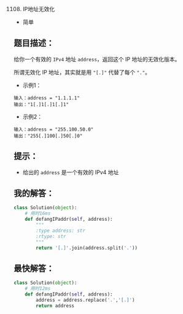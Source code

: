 1108. IP地址无效化

- 简单

## 题目描述：
给你一个有效的 `IPv4` 地址 `address`，返回这个 IP 地址的无效化版本。

所谓无效化 IP 地址，其实就是用 `"[.]"` 代替了每个 `"."`。

- 示例1：
```
输入：address = "1.1.1.1"
输出："1[.]1[.]1[.]1"
```

- 示例2：
```
输入：address = "255.100.50.0"
输出："255[.]100[.]50[.]0"
```

## 提示：
- 给出的 `address` 是一个有效的 IPv4 地址

## 我的解答：
``` python
class Solution(object):
    # 用时16ms
    def defangIPaddr(self, address):
        """
        :type address: str
        :rtype: str
        """
        return '[.]'.join(address.split('.'))
```

## 最快解答：
``` python
class Solution(object):
    # 用时12ms
    def defangIPaddr(self, address):
        address = address.replace('.','[.]')
        return address
```
